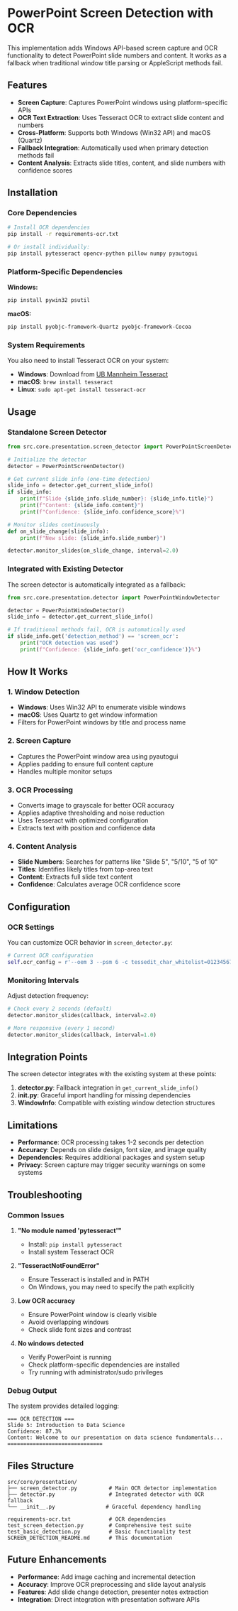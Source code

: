 # PowerPoint Screen Detection with OCR

This implementation adds Windows API-based screen capture and OCR functionality to detect PowerPoint slide numbers and content. It works as a fallback when traditional window title parsing or AppleScript methods fail.

## Features

- **Screen Capture**: Captures PowerPoint windows using platform-specific APIs
- **OCR Text Extraction**: Uses Tesseract OCR to extract slide content and numbers
- **Cross-Platform**: Supports both Windows (Win32 API) and macOS (Quartz)
- **Fallback Integration**: Automatically used when primary detection methods fail
- **Content Analysis**: Extracts slide titles, content, and slide numbers with confidence scores

## Installation

### Core Dependencies
```bash
# Install OCR dependencies
pip install -r requirements-ocr.txt

# Or install individually:
pip install pytesseract opencv-python pillow numpy pyautogui
```

### Platform-Specific Dependencies

**Windows:**
```bash
pip install pywin32 psutil
```

**macOS:**
```bash
pip install pyobjc-framework-Quartz pyobjc-framework-Cocoa
```

### System Requirements

You also need to install Tesseract OCR on your system:

- **Windows**: Download from [UB Mannheim Tesseract](https://github.com/UB-Mannheim/tesseract/wiki)
- **macOS**: `brew install tesseract`
- **Linux**: `sudo apt-get install tesseract-ocr`

## Usage

### Standalone Screen Detector

```python
from src.core.presentation.screen_detector import PowerPointScreenDetector

# Initialize the detector
detector = PowerPointScreenDetector()

# Get current slide info (one-time detection)
slide_info = detector.get_current_slide_info()
if slide_info:
    print(f"Slide {slide_info.slide_number}: {slide_info.title}")
    print(f"Content: {slide_info.content}")
    print(f"Confidence: {slide_info.confidence_score}%")

# Monitor slides continuously
def on_slide_change(slide_info):
    print(f"New slide: {slide_info.slide_number}")

detector.monitor_slides(on_slide_change, interval=2.0)
```

### Integrated with Existing Detector

The screen detector is automatically integrated as a fallback:

```python
from src.core.presentation.detector import PowerPointWindowDetector

detector = PowerPointWindowDetector()
slide_info = detector.get_current_slide_info()

# If traditional methods fail, OCR is automatically used
if slide_info.get('detection_method') == 'screen_ocr':
    print("OCR detection was used")
    print(f"Confidence: {slide_info.get('ocr_confidence')}%")
```

## How It Works

### 1. Window Detection
- **Windows**: Uses Win32 API to enumerate visible windows
- **macOS**: Uses Quartz to get window information
- Filters for PowerPoint windows by title and process name

### 2. Screen Capture
- Captures the PowerPoint window area using pyautogui
- Applies padding to ensure full content capture
- Handles multiple monitor setups

### 3. OCR Processing
- Converts image to grayscale for better OCR accuracy
- Applies adaptive thresholding and noise reduction
- Uses Tesseract with optimized configuration
- Extracts text with position and confidence data

### 4. Content Analysis
- **Slide Numbers**: Searches for patterns like "Slide 5", "5/10", "5 of 10"
- **Titles**: Identifies likely titles from top-area text
- **Content**: Extracts full slide text content
- **Confidence**: Calculates average OCR confidence score

## Configuration

### OCR Settings
You can customize OCR behavior in `screen_detector.py`:

```python
# Current OCR configuration
self.ocr_config = r'--oem 3 --psm 6 -c tessedit_char_whitelist=0123456789ABCDEFGHIJKLMNOPQRSTUVWXYZabcdefghijklmnopqrstuvwxyz.,!?;:()[]{}"-\' '
```

### Monitoring Intervals
Adjust detection frequency:

```python
# Check every 2 seconds (default)
detector.monitor_slides(callback, interval=2.0)

# More responsive (every 1 second)
detector.monitor_slides(callback, interval=1.0)
```

## Integration Points

The screen detector integrates with the existing system at these points:

1. **detector.py**: Fallback integration in `get_current_slide_info()`
2. **__init__.py**: Graceful import handling for missing dependencies
3. **WindowInfo**: Compatible with existing window detection structures

## Limitations

- **Performance**: OCR processing takes 1-2 seconds per detection
- **Accuracy**: Depends on slide design, font size, and image quality
- **Dependencies**: Requires additional packages and system setup
- **Privacy**: Screen capture may trigger security warnings on some systems

## Troubleshooting

### Common Issues

1. **"No module named 'pytesseract'"**
   - Install: `pip install pytesseract`
   - Install system Tesseract OCR

2. **"TesseractNotFoundError"**
   - Ensure Tesseract is installed and in PATH
   - On Windows, you may need to specify the path explicitly

3. **Low OCR accuracy**
   - Ensure PowerPoint window is clearly visible
   - Avoid overlapping windows
   - Check slide font sizes and contrast

4. **No windows detected**
   - Verify PowerPoint is running
   - Check platform-specific dependencies are installed
   - Try running with administrator/sudo privileges

### Debug Output

The system provides detailed logging:

```
=== OCR DETECTION ===
Slide 5: Introduction to Data Science
Confidence: 87.3%
Content: Welcome to our presentation on data science fundamentals...
==============================
```

## Files Structure

```
src/core/presentation/
├── screen_detector.py          # Main OCR detector implementation
├── detector.py                 # Integrated detector with OCR fallback
└── __init__.py                # Graceful dependency handling

requirements-ocr.txt            # OCR dependencies
test_screen_detection.py        # Comprehensive test suite
test_basic_detection.py         # Basic functionality test
SCREEN_DETECTION_README.md      # This documentation
```

## Future Enhancements

- **Performance**: Add image caching and incremental detection
- **Accuracy**: Improve OCR preprocessing and slide layout analysis
- **Features**: Add slide change detection, presenter notes extraction
- **Integration**: Direct integration with presentation software APIs